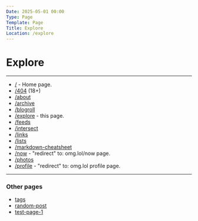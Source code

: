 ```yaml
---
Date: 2025-05-01 00:00
Type: Page
Template: Page
Title: Explore
Location: /explore
---
```


# Explore

---

- [/](/) - Home page.
- [/404](/404) (18+)
- [/about](/about)
- [/archive](/archive)
- [/blogroll](/blogroll)
- [/explore](/explore) - this page.
- [/feeds](/feeds)
- [/intersect](/intersect)
- [/links](/links)
- [/lists](/lists)
- [/markdown-cheatsheet](/markdown-cheatsheet)
- [/now](/now) - "redirect" to: omg.lol/now page.
- [/photos](/photos)
- [/profile](/profile) - "redirect" to: omg.lol profile page.

---

### Other pages

- [tags](/tags)
- [random-post](/random-post)
- [test-page-1](/test-page-1)
